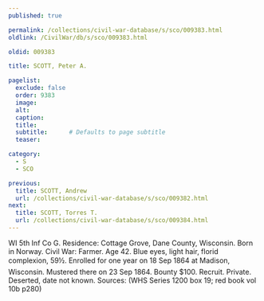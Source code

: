 ```yaml
---
published: true

permalink: /collections/civil-war-database/s/sco/009383.html
oldlink: /CivilWar/db/s/sco/009383.html

oldid: 009383

title: SCOTT, Peter A.

pagelist:
  exclude: false
  order: 9383
  image: 
  alt:
  caption:
  title:
  subtitle:      # Defaults to page subtitle
  teaser:

category: 
  - S 
  - SCO

previous:
  title: SCOTT, Andrew
  url: /collections/civil-war-database/s/sco/009382.html  
next:
  title: SCOTT, Torres T.
  url: /collections/civil-war-database/s/sco/009384.html   
---
```

WI 5th Inf Co G. Residence: Cottage Grove, Dane County, Wisconsin. Born in Norway. Civil War: Farmer. Age 42. Blue eyes, light hair, florid complexion, 5&#146;9&frac12;&#148;. Enrolled for one year on 18 Sep 1864 at Madison, Wisconsin. Mustered there on 23 Sep 1864. Bounty $100. Recruit. Private. Deserted, date not known. Sources: (WHS Series 1200 box 19; red book vol 10b p280)